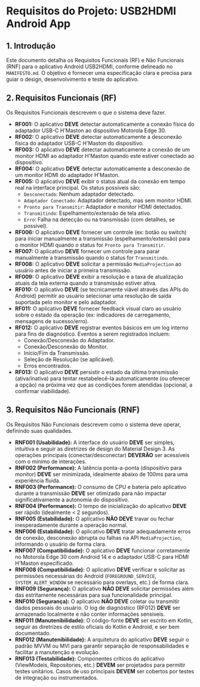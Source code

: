 # Requisitos do Projeto: USB2HDMI Android App

## 1. Introdução

Este documento detalha os Requisitos Funcionais (RF) e Não Funcionais (RNF) para o aplicativo Android USB2HDMI, conforme delineado no `MANIFESTO.md`. O objetivo é fornecer uma especificação clara e precisa para guiar o design, desenvolvimento e teste do aplicativo.

## 2. Requisitos Funcionais (RF)

Os Requisitos Funcionais descrevem o que o sistema deve fazer.

*   **RF001:** O aplicativo **DEVE** detectar automaticamente a conexão física do adaptador USB-C H'Maston ao dispositivo Motorola Edge 30.
*   **RF002:** O aplicativo **DEVE** detectar automaticamente a desconexão física do adaptador USB-C H'Maston do dispositivo.
*   **RF003:** O aplicativo **DEVE** detectar automaticamente a conexão de um monitor HDMI ao adaptador H'Maston quando este estiver conectado ao dispositivo.
*   **RF004:** O aplicativo **DEVE** detectar automaticamente a desconexão de um monitor HDMI do adaptador H'Maston.
*   **RF005:** O aplicativo **DEVE** exibir o status atual da conexão em tempo real na interface principal. Os status possíveis são:
    *   `Desconectado`: Nenhum adaptador detectado.
    *   `Adaptador Conectado`: Adaptador detectado, mas sem monitor HDMI.
    *   `Pronto para Transmitir`: Adaptador e monitor HDMI detectados.
    *   `Transmitindo`: Espelhamento/extensão de tela ativo.
    *   `Erro`: Falha na detecção ou na transmissão (com detalhes, se possível).
*   **RF006:** O aplicativo **DEVE** fornecer um controle (ex: botão ou switch) para iniciar manualmente a transmissão (espelhamento/extensão) para o monitor HDMI quando o status for `Pronto para Transmitir`.
*   **RF007:** O aplicativo **DEVE** fornecer um controle para parar manualmente a transmissão quando o status for `Transmitindo`.
*   **RF008:** O aplicativo **DEVE** solicitar a permissão `MediaProjection` ao usuário antes de iniciar a primeira transmissão.
*   **RF009:** O aplicativo **DEVE** exibir a resolução e a taxa de atualização atuais da tela externa quando a transmissão estiver ativa.
*   **RF010:** O aplicativo **DEVE** (se tecnicamente viável através das APIs do Android) permitir ao usuário selecionar uma resolução de saída suportada pelo monitor e pelo adaptador.
*   **RF011:** O aplicativo **DEVE** fornecer feedback visual claro ao usuário sobre o estado da operação (ex: indicadores de carregamento, mensagens de sucesso/erro).
*   **RF012:** O aplicativo **DEVE** registrar eventos básicos em um log interno para fins de diagnóstico. Eventos a serem registrados incluem:
    *   Conexão/Desconexão do Adaptador.
    *   Conexão/Desconexão do Monitor.
    *   Início/Fim da Transmissão.
    *   Seleção de Resolução (se aplicável).
    *   Erros encontrados.
*   **RF013:** O aplicativo **DEVE** persistir o estado da última transmissão (ativa/inativa) para tentar restabelecê-la automaticamente (ou oferecer a opção) na próxima vez que as condições forem atendidas (opcional, a confirmar viabilidade).

## 3. Requisitos Não Funcionais (RNF)

Os Requisitos Não Funcionais descrevem como o sistema deve operar, definindo suas qualidades.

*   **RNF001 (Usabilidade):** A interface do usuário **DEVE** ser simples, intuitiva e seguir as diretrizes de design do Material Design 3. As operações principais (conectar/desconectar) **DEVERÃO** ser acessíveis com o mínimo de interações.
*   **RNF002 (Performance):** A latência ponta-a-ponta (dispositivo para monitor) **DEVE** ser minimizada, idealmente abaixo de 100ms para uma experiência fluida.
*   **RNF003 (Performance):** O consumo de CPU e bateria pelo aplicativo durante a transmissão **DEVE** ser otimizado para não impactar significativamente a autonomia do dispositivo.
*   **RNF004 (Performance):** O tempo de inicialização do aplicativo **DEVE** ser rápido (idealmente < 2 segundos).
*   **RNF005 (Estabilidade):** O aplicativo **NÃO DEVE** travar ou fechar inesperadamente durante a operação normal.
*   **RNF006 (Estabilidade):** O aplicativo **DEVE** tratar adequadamente erros de conexão, desconexão abrupta ou falhas na API `MediaProjection`, informando o usuário de forma clara.
*   **RNF007 (Compatibilidade):** O aplicativo **DEVE** funcionar corretamente no Motorola Edge 30 com Android 14 e o adaptador USB-C para HDMI H'Maston especificado.
*   **RNF008 (Compatibilidade):** O aplicativo **DEVE** verificar e solicitar as permissões necessárias do Android (`FOREGROUND_SERVICE`, `SYSTEM_ALERT_WINDOW` se necessário para overlays, etc.) de forma clara.
*   **RNF009 (Segurança):** O aplicativo **NÃO DEVE** solicitar permissões além das estritamente necessárias para sua funcionalidade principal.
*   **RNF010 (Segurança):** O aplicativo **NÃO DEVE** coletar ou transmitir dados pessoais do usuário. O log de diagnóstico (RF012) **DEVE** ser armazenado localmente e não conter informações sensíveis.
*   **RNF011 (Manutenibilidade):** O código-fonte **DEVE** ser escrito em Kotlin, seguir as diretrizes de estilo oficiais do Kotlin e Android, e ser bem documentado.
*   **RNF012 (Manutenibilidade):** A arquitetura do aplicativo **DEVE** seguir o padrão MVVM ou MVI para garantir separação de responsabilidades e facilitar a manutenção e evolução.
*   **RNF013 (Testabilidade):** Componentes críticos do aplicativo (ViewModels, Repositories, etc.) **DEVEM** ser projetados para permitir testes unitários. Casos de uso principais **DEVEM** ser cobertos por testes de integração ou instrumentados.